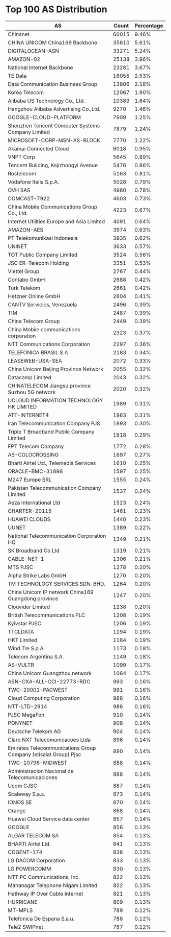 # Top 100 AS Distribution
| AS | Count | Percentage |
|----|----|----|
| Chinanet | 60015 | 9.46% |
| CHINA UNICOM China169 Backbone | 35610 | 5.61% |
| DIGITALOCEAN-ASN | 33271 | 5.24% |
| AMAZON-02 | 25138 | 3.96% |
| National Internet Backbone | 23281 | 3.67% |
| TE Data | 16055 | 2.53% |
| Data Communication Business Group | 13806 | 2.18% |
| Korea Telecom | 12067 | 1.90% |
| Alibaba US Technology Co., Ltd. | 10389 | 1.64% |
| Hangzhou Alibaba Advertising Co.,Ltd. | 9270 | 1.46% |
| GOOGLE-CLOUD-PLATFORM | 7909 | 1.25% |
| Shenzhen Tencent Computer Systems Company Limited | 7879 | 1.24% |
| MICROSOFT-CORP-MSN-AS-BLOCK | 7770 | 1.22% |
| Akamai Connected Cloud | 6018 | 0.95% |
| VNPT Corp | 5645 | 0.89% |
| Tencent Building, Kejizhongyi Avenue | 5476 | 0.86% |
| Rostelecom | 5163 | 0.81% |
| Vodafone Italia S.p.A. | 5028 | 0.79% |
| OVH SAS | 4980 | 0.78% |
| COMCAST-7922 | 4603 | 0.73% |
| China Mobile Communications Group Co., Ltd. | 4223 | 0.67% |
| Internet Utilities Europe and Asia Limited | 4091 | 0.64% |
| AMAZON-AES | 3974 | 0.63% |
| PT Telekomunikasi Indonesia | 3935 | 0.62% |
| UNINET | 3633 | 0.57% |
| TOT Public Company Limited | 3524 | 0.56% |
| JSC ER-Telecom Holding | 3351 | 0.53% |
| Viettel Group | 2767 | 0.44% |
| Contabo GmbH | 2688 | 0.42% |
| Turk Telekom | 2661 | 0.42% |
| Hetzner Online GmbH | 2604 | 0.41% |
| CANTV Servicios, Venezuela | 2496 | 0.39% |
| TIM | 2487 | 0.39% |
| China Telecom Group | 2449 | 0.39% |
| China Mobile communications corporation | 2323 | 0.37% |
| NTT Communications Corporation | 2297 | 0.36% |
| TELEFONICA BRASIL S.A | 2183 | 0.34% |
| LEASEWEB-USA-SEA | 2072 | 0.33% |
| China Unicom Beijing Province Network | 2055 | 0.32% |
| Datacamp Limited | 2043 | 0.32% |
| CHINATELECOM Jiangsu province Suzhou 5G network | 2020 | 0.32% |
| UCLOUD INFORMATION TECHNOLOGY HK LIMITED | 1989 | 0.31% |
| ATT-INTERNET4 | 1963 | 0.31% |
| Iran Telecommunication Company PJS | 1893 | 0.30% |
| Triple T Broadband Public Company Limited | 1818 | 0.29% |
| FPT Telecom Company | 1772 | 0.28% |
| AS-COLOCROSSING | 1697 | 0.27% |
| Bharti Airtel Ltd., Telemedia Services | 1610 | 0.25% |
| ORACLE-BMC-31898 | 1597 | 0.25% |
| M247 Europe SRL | 1555 | 0.24% |
| Pakistan Telecommunication Company Limited | 1537 | 0.24% |
| Aeza International Ltd | 1523 | 0.24% |
| CHARTER-20115 | 1461 | 0.23% |
| HUAWEI CLOUDS | 1440 | 0.23% |
| UUNET | 1389 | 0.22% |
| National Telecommunication Corporation HQ | 1349 | 0.21% |
| SK Broadband Co Ltd | 1319 | 0.21% |
| CABLE-NET-1 | 1306 | 0.21% |
| MTS PJSC | 1278 | 0.20% |
| Alpha Strike Labs GmbH | 1270 | 0.20% |
| TM TECHNOLOGY SERVICES SDN. BHD. | 1264 | 0.20% |
| China Unicom IP network China169 Guangdong province | 1247 | 0.20% |
| Clouvider Limited | 1238 | 0.20% |
| British Telecommunications PLC | 1208 | 0.19% |
| Kyivstar PJSC | 1206 | 0.19% |
| TTCLDATA | 1194 | 0.19% |
| HKT Limited | 1184 | 0.19% |
| Wind Tre S.p.A. | 1173 | 0.18% |
| Telecom Argentina S.A. | 1149 | 0.18% |
| AS-VULTR | 1099 | 0.17% |
| China Unicom Guangzhou network | 1064 | 0.17% |
| ASN-CXA-ALL-CCI-22773-RDC | 993 | 0.16% |
| TWC-20001-PACWEST | 991 | 0.16% |
| Cloud Computing Corporation | 988 | 0.16% |
| NTT-LTD-2914 | 986 | 0.16% |
| PJSC MegaFon | 910 | 0.14% |
| PONYNET | 908 | 0.14% |
| Deutsche Telekom AG | 904 | 0.14% |
| Claro NXT Telecomunicacoes Ltda | 896 | 0.14% |
| Emirates Telecommunications Group Company (etisalat Group) Pjsc | 890 | 0.14% |
| TWC-10796-MIDWEST | 888 | 0.14% |
| Administracion Nacional de Telecomunicaciones | 888 | 0.14% |
| Ucom CJSC | 887 | 0.14% |
| Scaleway S.a.s. | 873 | 0.14% |
| IONOS SE | 870 | 0.14% |
| Orange | 868 | 0.14% |
| Huawei Cloud Service data center | 857 | 0.14% |
| GOOGLE | 856 | 0.13% |
| ALGAR TELECOM SA | 854 | 0.13% |
| BHARTI Airtel Ltd. | 841 | 0.13% |
| COGENT-174 | 838 | 0.13% |
| LG DACOM Corporation | 833 | 0.13% |
| LG POWERCOMM | 830 | 0.13% |
| NTT PC Communications, Inc. | 822 | 0.13% |
| Mahanagar Telephone Nigam Limited | 822 | 0.13% |
| Hathway IP Over Cable Internet | 821 | 0.13% |
| HURRICANE | 809 | 0.13% |
| MT-MPLS | 789 | 0.12% |
| Telefonica De Espana S.a.u. | 788 | 0.12% |
| Tele2 SWIPnet | 787 | 0.12% |
